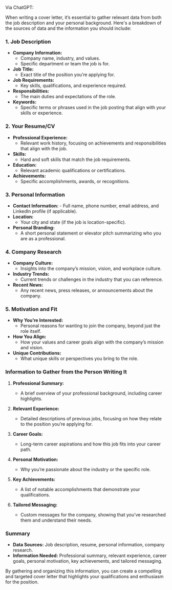 Via ChatGPT:

When writing a cover letter, it’s essential to gather relevant data from both the job description and your personal background. Here's a breakdown of the sources of data and the information you should include:

### 1. **Job Description**
   - **Company Information:**
     - Company name, industry, and values.
     - Specific department or team the job is for.
   - **Job Title:**
     - Exact title of the position you’re applying for.
   - **Job Requirements:**
     - Key skills, qualifications, and experience required.
   - **Responsibilities:**
     - The main duties and expectations of the role.
   - **Keywords:**
     - Specific terms or phrases used in the job posting that align with your skills or experience.

### 2. **Your Resume/CV**
   - **Professional Experience:**
     - Relevant work history, focusing on achievements and responsibilities that align with the job.
   - **Skills:**
     - Hard and soft skills that match the job requirements.
   - **Education:**
     - Relevant academic qualifications or certifications.
   - **Achievements:**
     - Specific accomplishments, awards, or recognitions.

### 3. **Personal Information**
   - **Contact Information:**
    - Full name, phone number, email address, and LinkedIn profile (if applicable).
   - **Location:**
     - Your city and state (if the job is location-specific).
   - **Personal Branding:**
     - A short personal statement or elevator pitch summarizing who you are as a professional.

### 4. **Company Research**
   - **Company Culture:**
     - Insights into the company’s mission, vision, and workplace culture.
   - **Industry Trends:**
     - Current trends or challenges in the industry that you can reference.
   - **Recent News:**
     - Any recent news, press releases, or announcements about the company.

### 5. **Motivation and Fit**
   - **Why You’re Interested:**
     - Personal reasons for wanting to join the company, beyond just the role itself.
   - **How You Align:**
     - How your values and career goals align with the company’s mission and vision.
   - **Unique Contributions:**
     - What unique skills or perspectives you bring to the role.

### Information to Gather from the Person Writing It
1. **Professional Summary:**
   - A brief overview of your professional background, including career highlights.
   
2. **Relevant Experience:**
   - Detailed descriptions of previous jobs, focusing on how they relate to the position you’re applying for.

3. **Career Goals:**
   - Long-term career aspirations and how this job fits into your career path.

4. **Personal Motivation:**
   - Why you’re passionate about the industry or the specific role.

5. **Key Achievements:**
   - A list of notable accomplishments that demonstrate your qualifications.

6. **Tailored Messaging:**
   - Custom messages for the company, showing that you’ve researched them and understand their needs.

### Summary
- **Data Sources:** Job description, resume, personal information, company research.
- **Information Needed:** Professional summary, relevant experience, career goals, personal motivation, key achievements, and tailored messaging.

By gathering and organizing this information, you can create a compelling and targeted cover letter that highlights your qualifications and enthusiasm for the position.
